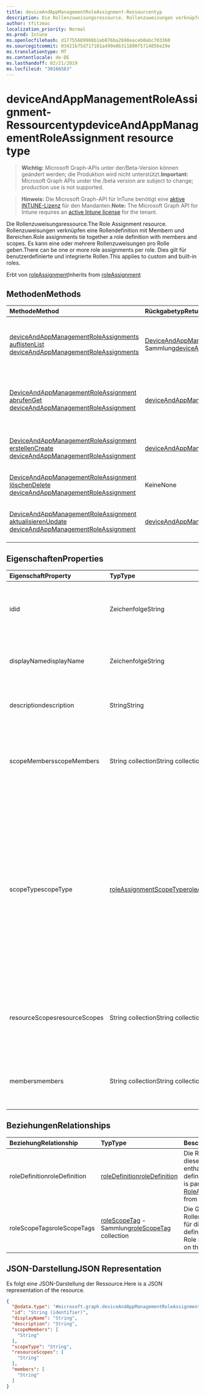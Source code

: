 ```yaml
---
title: deviceAndAppManagementRoleAssignment-Ressourcentyp
description: Die Rollenzuweisungsressource. Rollenzuweisungen verknüpfen eine Rollendefinition mit Membern und Bereichen. Es kann eine oder mehrere Rollenzuweisungen pro Rolle geben. Dies gilt für benutzerdefinierte und integrierte Rollen.
author: tfitzmac
localization_priority: Normal
ms.prod: Intune
ms.openlocfilehash: d17755689906b1eb076ba2698eaceb0abc703360
ms.sourcegitcommit: 03421b75d717101a499e0b311890f5714056e29e
ms.translationtype: MT
ms.contentlocale: de-DE
ms.lasthandoff: 02/21/2019
ms.locfileid: "30166563"
---
```

# <a name="deviceandappmanagementroleassignment-resource-type"></a><span data-ttu-id="44c90-106">deviceAndAppManagementRoleAssignment-Ressourcentyp</span><span class="sxs-lookup"><span data-stu-id="44c90-106">deviceAndAppManagementRoleAssignment resource type</span></span>

> <span data-ttu-id="44c90-107">**Wichtig:** Microsoft Graph-APIs unter der/Beta-Version können geändert werden; die Produktion wird nicht unterstützt.</span><span class="sxs-lookup"><span data-stu-id="44c90-107">**Important:** Microsoft Graph APIs under the /beta version are subject to change; production use is not supported.</span></span>

> <span data-ttu-id="44c90-108">**Hinweis:** Die Microsoft Graph-API für InTune benötigt eine [aktive INTUNE-Lizenz](https://go.microsoft.com/fwlink/?linkid=839381) für den Mandanten.</span><span class="sxs-lookup"><span data-stu-id="44c90-108">**Note:** The Microsoft Graph API for Intune requires an [active Intune license](https://go.microsoft.com/fwlink/?linkid=839381) for the tenant.</span></span>

<span data-ttu-id="44c90-109">Die Rollenzuweisungsressource.</span><span class="sxs-lookup"><span data-stu-id="44c90-109">The Role Assignment resource.</span></span> <span data-ttu-id="44c90-110">Rollenzuweisungen verknüpfen eine Rollendefinition mit Membern und Bereichen.</span><span class="sxs-lookup"><span data-stu-id="44c90-110">Role assignments tie together a role definition with members and scopes.</span></span> <span data-ttu-id="44c90-111">Es kann eine oder mehrere Rollenzuweisungen pro Rolle geben.</span><span class="sxs-lookup"><span data-stu-id="44c90-111">There can be one or more role assignments per role.</span></span> <span data-ttu-id="44c90-112">Dies gilt für benutzerdefinierte und integrierte Rollen.</span><span class="sxs-lookup"><span data-stu-id="44c90-112">This applies to custom and built-in roles.</span></span>


<span data-ttu-id="44c90-113">Erbt von [roleAssignment](../resources/intune-rbac-roleassignment.md)</span><span class="sxs-lookup"><span data-stu-id="44c90-113">Inherits from [roleAssignment](../resources/intune-rbac-roleassignment.md)</span></span>

## <a name="methods"></a><span data-ttu-id="44c90-114">Methoden</span><span class="sxs-lookup"><span data-stu-id="44c90-114">Methods</span></span>
|<span data-ttu-id="44c90-115">Methode</span><span class="sxs-lookup"><span data-stu-id="44c90-115">Method</span></span>|<span data-ttu-id="44c90-116">Rückgabetyp</span><span class="sxs-lookup"><span data-stu-id="44c90-116">Return Type</span></span>|<span data-ttu-id="44c90-117">Beschreibung</span><span class="sxs-lookup"><span data-stu-id="44c90-117">Description</span></span>|
|:---|:---|:---|
|[<span data-ttu-id="44c90-118">deviceAndAppManagementRoleAssignments auflisten</span><span class="sxs-lookup"><span data-stu-id="44c90-118">List deviceAndAppManagementRoleAssignments</span></span>](../api/intune-rbac-deviceandappmanagementroleassignment-list.md)|<span data-ttu-id="44c90-119">[DeviceAndAppManagementRoleAssignment](../resources/intune-rbac-deviceandappmanagementroleassignment.md)-Sammlung</span><span class="sxs-lookup"><span data-stu-id="44c90-119">[deviceAndAppManagementRoleAssignment](../resources/intune-rbac-deviceandappmanagementroleassignment.md) collection</span></span>|<span data-ttu-id="44c90-120">Auflisten von Eigenschaften und Beziehungen der [deviceAndAppManagementRoleAssignment](../resources/intune-rbac-deviceandappmanagementroleassignment.md)-Objekte.</span><span class="sxs-lookup"><span data-stu-id="44c90-120">List properties and relationships of the [deviceAndAppManagementRoleAssignment](../resources/intune-rbac-deviceandappmanagementroleassignment.md) objects.</span></span>|
|[<span data-ttu-id="44c90-121">DeviceAndAppManagementRoleAssignment abrufen</span><span class="sxs-lookup"><span data-stu-id="44c90-121">Get deviceAndAppManagementRoleAssignment</span></span>](../api/intune-rbac-deviceandappmanagementroleassignment-get.md)|[<span data-ttu-id="44c90-122">deviceAndAppManagementRoleAssignment</span><span class="sxs-lookup"><span data-stu-id="44c90-122">deviceAndAppManagementRoleAssignment</span></span>](../resources/intune-rbac-deviceandappmanagementroleassignment.md)|<span data-ttu-id="44c90-123">Lesen von Eigenschaften und Beziehungen des [deviceAndAppManagementRoleAssignment](../resources/intune-rbac-deviceandappmanagementroleassignment.md)-Objekts.</span><span class="sxs-lookup"><span data-stu-id="44c90-123">Read properties and relationships of the [deviceAndAppManagementRoleAssignment](../resources/intune-rbac-deviceandappmanagementroleassignment.md) object.</span></span>|
|[<span data-ttu-id="44c90-124">DeviceAndAppManagementRoleAssignment erstellen</span><span class="sxs-lookup"><span data-stu-id="44c90-124">Create deviceAndAppManagementRoleAssignment</span></span>](../api/intune-rbac-deviceandappmanagementroleassignment-create.md)|[<span data-ttu-id="44c90-125">deviceAndAppManagementRoleAssignment</span><span class="sxs-lookup"><span data-stu-id="44c90-125">deviceAndAppManagementRoleAssignment</span></span>](../resources/intune-rbac-deviceandappmanagementroleassignment.md)|<span data-ttu-id="44c90-126">Erstellen eines neuen [deviceAndAppManagementRoleAssignment](../resources/intune-rbac-deviceandappmanagementroleassignment.md)-Objekts.</span><span class="sxs-lookup"><span data-stu-id="44c90-126">Create a new [deviceAndAppManagementRoleAssignment](../resources/intune-rbac-deviceandappmanagementroleassignment.md) object.</span></span>|
|[<span data-ttu-id="44c90-127">DeviceAndAppManagementRoleAssignment löschen</span><span class="sxs-lookup"><span data-stu-id="44c90-127">Delete deviceAndAppManagementRoleAssignment</span></span>](../api/intune-rbac-deviceandappmanagementroleassignment-delete.md)|<span data-ttu-id="44c90-128">Keine</span><span class="sxs-lookup"><span data-stu-id="44c90-128">None</span></span>|<span data-ttu-id="44c90-129">Löscht ein [deviceAndAppManagementRoleAssignment](../resources/intune-rbac-deviceandappmanagementroleassignment.md)-Objekt.</span><span class="sxs-lookup"><span data-stu-id="44c90-129">Deletes a [deviceAndAppManagementRoleAssignment](../resources/intune-rbac-deviceandappmanagementroleassignment.md).</span></span>|
|[<span data-ttu-id="44c90-130">DeviceAndAppManagementRoleAssignment aktualisieren</span><span class="sxs-lookup"><span data-stu-id="44c90-130">Update deviceAndAppManagementRoleAssignment</span></span>](../api/intune-rbac-deviceandappmanagementroleassignment-update.md)|[<span data-ttu-id="44c90-131">deviceAndAppManagementRoleAssignment</span><span class="sxs-lookup"><span data-stu-id="44c90-131">deviceAndAppManagementRoleAssignment</span></span>](../resources/intune-rbac-deviceandappmanagementroleassignment.md)|<span data-ttu-id="44c90-132">Aktualisieren der Eigenschaften eines [deviceAndAppManagementRoleAssignment](../resources/intune-rbac-deviceandappmanagementroleassignment.md)-Objekts.</span><span class="sxs-lookup"><span data-stu-id="44c90-132">Update the properties of a [deviceAndAppManagementRoleAssignment](../resources/intune-rbac-deviceandappmanagementroleassignment.md) object.</span></span>|

## <a name="properties"></a><span data-ttu-id="44c90-133">Eigenschaften</span><span class="sxs-lookup"><span data-stu-id="44c90-133">Properties</span></span>
|<span data-ttu-id="44c90-134">Eigenschaft</span><span class="sxs-lookup"><span data-stu-id="44c90-134">Property</span></span>|<span data-ttu-id="44c90-135">Typ</span><span class="sxs-lookup"><span data-stu-id="44c90-135">Type</span></span>|<span data-ttu-id="44c90-136">Beschreibung</span><span class="sxs-lookup"><span data-stu-id="44c90-136">Description</span></span>|
|:---|:---|:---|
|<span data-ttu-id="44c90-137">id</span><span class="sxs-lookup"><span data-stu-id="44c90-137">id</span></span>|<span data-ttu-id="44c90-138">Zeichenfolge</span><span class="sxs-lookup"><span data-stu-id="44c90-138">String</span></span>|<span data-ttu-id="44c90-139">Schlüssel der Entität</span><span class="sxs-lookup"><span data-stu-id="44c90-139">Key of the entity.</span></span> <span data-ttu-id="44c90-140">Dies ist schreibgeschützt und wird automatisch generiert.</span><span class="sxs-lookup"><span data-stu-id="44c90-140">This is read-only and automatically generated.</span></span> <span data-ttu-id="44c90-141">Geerbt von [RoleAssignment](../resources/intune-rbac-roleassignment.md)</span><span class="sxs-lookup"><span data-stu-id="44c90-141">Inherited from [roleAssignment](../resources/intune-rbac-roleassignment.md)</span></span>|
|<span data-ttu-id="44c90-142">displayName</span><span class="sxs-lookup"><span data-stu-id="44c90-142">displayName</span></span>|<span data-ttu-id="44c90-143">Zeichenfolge</span><span class="sxs-lookup"><span data-stu-id="44c90-143">String</span></span>|<span data-ttu-id="44c90-144">Der Anzeigename der Rollenzuweisung.</span><span class="sxs-lookup"><span data-stu-id="44c90-144">The display or friendly name of the role Assignment.</span></span> <span data-ttu-id="44c90-145">Geerbt von [RoleAssignment](../resources/intune-rbac-roleassignment.md)</span><span class="sxs-lookup"><span data-stu-id="44c90-145">Inherited from [roleAssignment](../resources/intune-rbac-roleassignment.md)</span></span>|
|<span data-ttu-id="44c90-146">description</span><span class="sxs-lookup"><span data-stu-id="44c90-146">description</span></span>|<span data-ttu-id="44c90-147">String</span><span class="sxs-lookup"><span data-stu-id="44c90-147">String</span></span>|<span data-ttu-id="44c90-148">Beschreibung der Rollenzuweisung.</span><span class="sxs-lookup"><span data-stu-id="44c90-148">Description of the Role Assignment.</span></span> <span data-ttu-id="44c90-149">Geerbt von [RoleAssignment](../resources/intune-rbac-roleassignment.md)</span><span class="sxs-lookup"><span data-stu-id="44c90-149">Inherited from [roleAssignment](../resources/intune-rbac-roleassignment.md)</span></span>|
|<span data-ttu-id="44c90-150">scopeMembers</span><span class="sxs-lookup"><span data-stu-id="44c90-150">scopeMembers</span></span>|<span data-ttu-id="44c90-151">String collection</span><span class="sxs-lookup"><span data-stu-id="44c90-151">String collection</span></span>|<span data-ttu-id="44c90-152">Liste der IDs der Rollenbereichsmitglieder-Sicherheitsgruppen.</span><span class="sxs-lookup"><span data-stu-id="44c90-152">List of ids of role scope member security groups.</span></span>  <span data-ttu-id="44c90-153">Dies sind IDs aus Azure Active Directory.</span><span class="sxs-lookup"><span data-stu-id="44c90-153">These are IDs from Azure Active Directory.</span></span> <span data-ttu-id="44c90-154">Geerbt von [RoleAssignment](../resources/intune-rbac-roleassignment.md)</span><span class="sxs-lookup"><span data-stu-id="44c90-154">Inherited from [roleAssignment](../resources/intune-rbac-roleassignment.md)</span></span>|
|<span data-ttu-id="44c90-155">scopeType</span><span class="sxs-lookup"><span data-stu-id="44c90-155">scopeType</span></span>|[<span data-ttu-id="44c90-156">roleAssignmentScopeType</span><span class="sxs-lookup"><span data-stu-id="44c90-156">roleAssignmentScopeType</span></span>](../resources/intune-rbac-roleassignmentscopetype.md)|<span data-ttu-id="44c90-157">Gibt den Typ des Bereichs für eine Rollenzuweisung an.</span><span class="sxs-lookup"><span data-stu-id="44c90-157">Specifies the type of scope for a Role Assignment.</span></span> <span data-ttu-id="44c90-158">Der Standardtyp "ResourceScope" ermöglicht die Zuweisung von ResourceScopes.</span><span class="sxs-lookup"><span data-stu-id="44c90-158">Default type 'ResourceScope' allows assignment of ResourceScopes.</span></span> <span data-ttu-id="44c90-159">Für "allDevices", "AllLicensedUsers" und "AllDevicesAndLicensedUsers" sollte die ResourceScopes-Eigenschaft leer bleiben.</span><span class="sxs-lookup"><span data-stu-id="44c90-159">For 'AllDevices', 'AllLicensedUsers', and 'AllDevicesAndLicensedUsers', the ResourceScopes property should be left empty.</span></span> <span data-ttu-id="44c90-160">Von [RoleAssignment](../resources/intune-rbac-roleassignment.md)geerbt.</span><span class="sxs-lookup"><span data-stu-id="44c90-160">Inherited from [roleAssignment](../resources/intune-rbac-roleassignment.md).</span></span> <span data-ttu-id="44c90-161">Mögliche Werte: `resourceScope`, `allDevices`, `allLicensedUsers`, `allDevicesAndLicensedUsers`.</span><span class="sxs-lookup"><span data-stu-id="44c90-161">Possible values are: `resourceScope`, `allDevices`, `allLicensedUsers`, `allDevicesAndLicensedUsers`.</span></span>|
|<span data-ttu-id="44c90-162">resourceScopes</span><span class="sxs-lookup"><span data-stu-id="44c90-162">resourceScopes</span></span>|<span data-ttu-id="44c90-163">String collection</span><span class="sxs-lookup"><span data-stu-id="44c90-163">String collection</span></span>|<span data-ttu-id="44c90-164">Liste der IDs der Rollenbereichsmitglieder-Sicherheitsgruppen.</span><span class="sxs-lookup"><span data-stu-id="44c90-164">List of ids of role scope member security groups.</span></span>  <span data-ttu-id="44c90-165">Dies sind IDs aus Azure Active Directory.</span><span class="sxs-lookup"><span data-stu-id="44c90-165">These are IDs from Azure Active Directory.</span></span> <span data-ttu-id="44c90-166">Geerbt von [RoleAssignment](../resources/intune-rbac-roleassignment.md)</span><span class="sxs-lookup"><span data-stu-id="44c90-166">Inherited from [roleAssignment](../resources/intune-rbac-roleassignment.md)</span></span>|
|<span data-ttu-id="44c90-167">members</span><span class="sxs-lookup"><span data-stu-id="44c90-167">members</span></span>|<span data-ttu-id="44c90-168">String collection</span><span class="sxs-lookup"><span data-stu-id="44c90-168">String collection</span></span>|<span data-ttu-id="44c90-169">Die Liste der IDs der Rollenmitglieder-Sicherheitsgruppen.</span><span class="sxs-lookup"><span data-stu-id="44c90-169">The list of ids of role member security groups.</span></span> <span data-ttu-id="44c90-170">Dies sind IDs aus Azure Active Directory.</span><span class="sxs-lookup"><span data-stu-id="44c90-170">These are IDs from Azure Active Directory.</span></span>|

## <a name="relationships"></a><span data-ttu-id="44c90-171">Beziehungen</span><span class="sxs-lookup"><span data-stu-id="44c90-171">Relationships</span></span>
|<span data-ttu-id="44c90-172">Beziehung</span><span class="sxs-lookup"><span data-stu-id="44c90-172">Relationship</span></span>|<span data-ttu-id="44c90-173">Typ</span><span class="sxs-lookup"><span data-stu-id="44c90-173">Type</span></span>|<span data-ttu-id="44c90-174">Beschreibung</span><span class="sxs-lookup"><span data-stu-id="44c90-174">Description</span></span>|
|:---|:---|:---|
|<span data-ttu-id="44c90-175">roleDefinition</span><span class="sxs-lookup"><span data-stu-id="44c90-175">roleDefinition</span></span>|[<span data-ttu-id="44c90-176">roleDefinition</span><span class="sxs-lookup"><span data-stu-id="44c90-176">roleDefinition</span></span>](../resources/intune-rbac-roledefinition.md)|<span data-ttu-id="44c90-177">Die Rollendefinition, in der diese Zuweisung enthalten ist.</span><span class="sxs-lookup"><span data-stu-id="44c90-177">Role definition this assignment is part of.</span></span> <span data-ttu-id="44c90-178">Geerbt von [RoleAssignment](../resources/intune-rbac-roleassignment.md)</span><span class="sxs-lookup"><span data-stu-id="44c90-178">Inherited from [roleAssignment](../resources/intune-rbac-roleassignment.md)</span></span>|
|<span data-ttu-id="44c90-179">roleScopeTags</span><span class="sxs-lookup"><span data-stu-id="44c90-179">roleScopeTags</span></span>|<span data-ttu-id="44c90-180">[roleScopeTag](../resources/intune-rbac-rolescopetag.md) -Sammlung</span><span class="sxs-lookup"><span data-stu-id="44c90-180">[roleScopeTag](../resources/intune-rbac-rolescopetag.md) collection</span></span>|<span data-ttu-id="44c90-181">Die Gruppe von Rollenbereichs Tags, die für die Rollenzuweisung definiert sind.</span><span class="sxs-lookup"><span data-stu-id="44c90-181">The set of Role Scope Tags defined on the Role Assignment.</span></span>|

## <a name="json-representation"></a><span data-ttu-id="44c90-182">JSON-Darstellung</span><span class="sxs-lookup"><span data-stu-id="44c90-182">JSON Representation</span></span>
<span data-ttu-id="44c90-183">Es folgt eine JSON-Darstellung der Ressource.</span><span class="sxs-lookup"><span data-stu-id="44c90-183">Here is a JSON representation of the resource.</span></span>
<!-- {
  "blockType": "resource",
  "keyProperty": "id",
  "@odata.type": "microsoft.graph.deviceAndAppManagementRoleAssignment"
}
-->
``` json
{
  "@odata.type": "#microsoft.graph.deviceAndAppManagementRoleAssignment",
  "id": "String (identifier)",
  "displayName": "String",
  "description": "String",
  "scopeMembers": [
    "String"
  ],
  "scopeType": "String",
  "resourceScopes": [
    "String"
  ],
  "members": [
    "String"
  ]
}
```




